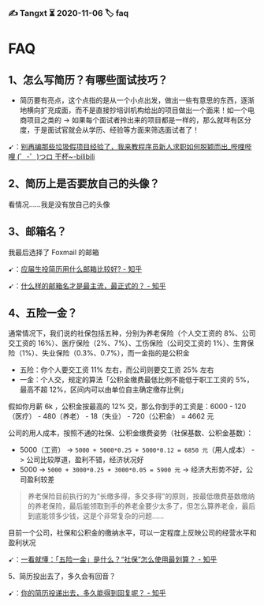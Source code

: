 ### ✍️ Tangxt ⏳ 2020-11-06 🏷️ faq

# FAQ

## 1、怎么写简历？有哪些面试技巧？

- 简历要有亮点，这个点指的是从一个小点出发，做出一些有意思的东西，逐渐地横向扩充成面，而不是直接抄培训机构给出的项目做出一个面来！如一个电商项目之类的 -> 如果每个面试者拎出来的项目都是一样的，那么就咩有区分度，于是面试官就会从学历、经验等方面来筛选面试者了！

➹：[别再编那些垃圾假项目经验了，我来教程序员新人求职如何脱颖而出_哔哩哔哩 (゜-゜)つロ 干杯~-bilibili](https://www.bilibili.com/video/BV1zx411R7tb/?spm_id_from=333.788.videocard.2)

## 2、简历上是否要放自己的头像？

看情况……我是没有放自己的头像

## 3、邮箱名？

我最后选择了 Foxmail 的邮箱

➹：[应届生投简历用什么邮箱比较好? - 知乎](https://www.zhihu.com/question/370122655)

➹：[什么样的邮箱名才是最主流，最正式的？ - 知乎](https://www.zhihu.com/question/36106968)

## 4、五险一金？

通常情况下，我们说的社保包括五种，分别为养老保险（个人交工资的 8%、公司交工资的 16%）、医疗保险（2%、7%）、工伤保险（公司交工资的 1%）、生育保险（1%）、失业保险（0.3%、0.7%），而一金指的是公积金

- 五险：你个人要交工资 11% 左右，而公司则要交工资 25% 左右
- 一金：个人交，规定的算法「公积金缴费最低比例不能低于职工工资的 5%，最高不超 12%，区间内可以由单位自主确定缴存比例」

假如你月薪 6k ，公积金按最高的 12% 交，那么你到手的工资是：6000 - 120（医疗） - 480（养老） - 18（失业） - 720（公积金） = 4662 元

公司的用人成本，按照不通的社保、公积金缴费姿势（社保基数、公积金基数）：

- 5000（工资） -> `5000 + 5000*0.25 + 5000*0.12 = 6850 元`（用人成本） -> 公司比较厚道，盈利不错，经济状况好
- 5000 -> `5000 + 3000*0.25 + 3000*0.05 = 5900 元` -> 经济大形势不好，公司盈利较差

> 养老保险目前执行的为“长缴多得，多交多得”的原则，按最低缴费基数缴纳的养老保险，最后能领取到手的养老金要少太多了，但怎么算养老金，最后到底能领多少钱，这是个非常复杂的问题……

目前一个公司，社保和公积金的缴纳水平，可以一定程度上反映公司的经营水平和盈利状况

➹：[一看就懂：「五险一金」是什么？“社保”怎么使用最划算？ - 知乎](https://zhuanlan.zhihu.com/p/97890321)

5、简历投出去了，多久会有回音？

➹：[你的简历投递出去，多久能得到回复呢？ - 知乎](https://www.zhihu.com/question/26880757)

